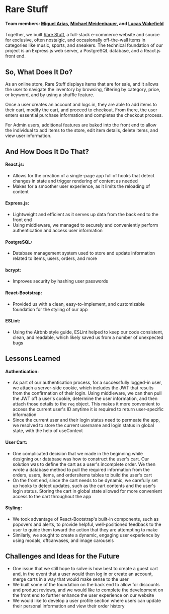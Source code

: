 # Rare Stuff

#### Team members: [Miguel Arias](https://github.com/Miguel2493), [Michael Meidenbauer](https://github.com/michaelmeidenbauer), and [Lucas Wakefield](https://github.com/llwakefield)

Together, we built [Rare Stuff](http://rare-stuff.herokuapp.com), a full-stack e-commerce website and source for exclusive, often nostalgic, and occasionally off-the-wall items in categories like music, sports, and sneakers. The technical foundation of our project is an Express.js web server, a PostgreSQL database, and a React.js front end.

## So, What Does It Do?

As an online store, Rare Stuff displays items that are for sale, and it allows the user to navigate the inventory by browsing, filtering by category, price, or keyword, and by using a shuffle feature.

Once a user creates an account and logs in, they are able to add items to their cart, modify the cart, and proceed to checkout. From there, the user enters essential purchase information and completes the checkout process.

For Admin users, additional features are baked into the front end to allow the individual to add items to the store, edit item details, delete items, and view user information.


## And How Does It Do That?

#### React.js:
- Allows for the creation of a single-page app full of hooks that detect changes in state and trigger rendering of content as needed
- Makes for a smoother user experience, as it limits the reloading of content

#### Express.js:
- Lightweight and efficient as it serves up data from the back end to the front end
- Using middleware, we managed to securely and conveniently perform authentication and access user information

#### PostgreSQL:
- Database management system used to store and update information related to items, users, orders, and more

#### bcrypt:
- Improves security by hashing user passwords

#### React-Bootstrap:
- Provided us with a clean, easy-to-implement, and customizable foundation for the styling of our app

#### ESLint:
- Using the Airbnb style guide, ESLint helped to keep our code consistent, clean, and readable, which likely saved us from a number of unexpected bugs

## Lessons Learned

#### Authentication:
- As part of our authentication process, for a successfully logged-in user, we attach a server-side cookie, which includes the JWT that results from the confirmation of their login. Using middleware, we can then pull the JWT off a user's cookie, determine the user information, and then attach those details to the `req` object. This makes it more convenient to access the current user's ID anytime it is required to return user-specific information
- Since the current user and their login status need to permeate the app, we resolved to store the current username and login status in global state, with the help of useContext

#### User Cart:
- One complicated decision that we made in the beginning while designing our database was how to construct the user's cart. Our solution was to define the cart as a user's incomplete order. We then wrote a database method to pull the required information from the orders, users, items, and ordersitems tables to build the user's cart
- On the front end, since the cart needs to be dynamic, we carefully set up hooks to detect updates, such as the cart contents and the user's login status. Storing the cart in global state allowed for more convenient access to the cart throughout the app


#### Styling:
- We took advantage of React-Bootstrap's built-in components, such as popovers and alerts, to provide helpful, well-positioned feedback to the user to guide them toward the action that they are attempting to make
- Similarly, we sought to create a dynamic, engaging user experience by using modals, offcanvases, and image carousels

## Challenges and Ideas for the Future

- One issue that we still hope to solve is how best to create a guest cart and, in the event that a user would then log in or create an account, merge carts in a way that would make sense to the user
- We built some of the foundation on the back end to allow for discounts and product reviews, and we would like to complete the development on the front end to further enhance the user experience on our website
- We would like to develop a user profile section where users can update their personal information and view their order history